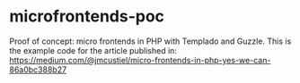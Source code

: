 # microfrontends-poc
Proof of concept: micro frontends in PHP with Templado and Guzzle.
This is the example code for the article published in: https://medium.com/@jmcustiel/micro-frontends-in-php-yes-we-can-86a0bc388b27
